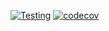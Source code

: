 [![Testing](https://github.com/sbradnam/open_nsafe/actions/workflows/python-package.yml/badge.svg?branch=main)](https://github.com/sbradnam/open_nsafe/actions/workflows/python-package.yml)
[![codecov](https://codecov.io/gh/sbradnam/open_nsafe/graph/badge.svg?token=9RHSDIUE7O)](https://codecov.io/gh/sbradnam/open_nsafe)